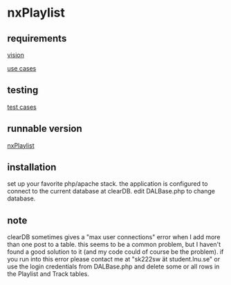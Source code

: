 # nxPlaylist

## requirements

[vision](https://github.com/sk222sw/nxplaylist/wiki/vision)

[use cases](https://github.com/sk222sw/nxplaylist/wiki/use-cases)

## testing

[test cases](https://github.com/sk222sw/nxplaylist/wiki/tests)

## runnable version

[nxPlaylist](https://nxplaylist.herokuapp.com/)

## installation

set up your favorite php/apache stack. the application is configured to connect to the current database at clearDB. edit DALBase.php to change database.

## note

clearDB sometimes gives a "max user connections" error when I add more than one post to a table. this seems to be a common problem, but I haven't found a good solution to it (and my code could of course be the problem). if you run into this error please contact me at "sk222sw ät student.lnu.se" or use the login credentials from DALBase.php and delete some or all rows in the Playlist and Track tables.
